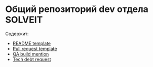 # Общий репозиторий dev отдела SOLVEIT

Содержит:
- [README template](./README_template.md)
- [Pull request template](./PULL_REQUEST_TEMPLATE.md)
- [QA build mention](./SLACK_QA_MENTION.md)
- [Tech debt request](./TECH_DEBT_TEMPLATE.md)
